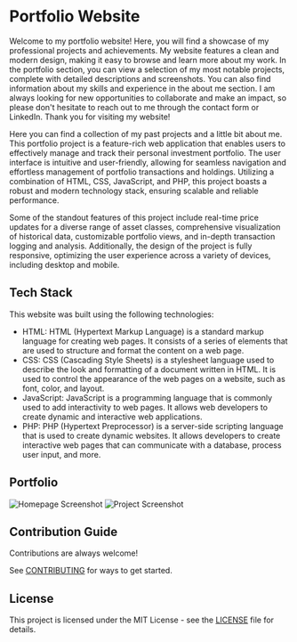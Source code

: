 # Portfolio Website

Welcome to my portfolio website! Here, you will find a showcase of my professional projects and achievements. My website features a clean and modern design, making it easy to browse and learn more about my work. In the portfolio section, you can view a selection of my most notable projects, complete with detailed descriptions and screenshots. You can also find information about my skills and experience in the about me section. I am always looking for new opportunities to collaborate and make an impact, so please don't hesitate to reach out to me through the contact form or LinkedIn. Thank you for visiting my website!

Here you can find a collection of my past projects and a little bit about me. This portfolio project is a feature-rich web application that enables users to effectively manage and track their personal investment portfolio. The user interface is intuitive and user-friendly, allowing for seamless navigation and effortless management of portfolio transactions and holdings. Utilizing a combination of HTML, CSS, JavaScript, and PHP, this project boasts a robust and modern technology stack, ensuring scalable and reliable performance.

Some of the standout features of this project include real-time price updates for a diverse range of asset classes, comprehensive visualization of historical data, customizable portfolio views, and in-depth transaction logging and analysis. Additionally, the design of the project is fully responsive, optimizing the user experience across a variety of devices, including desktop and mobile. 

## Tech Stack

This website was built using the following technologies:

- HTML: HTML (Hypertext Markup Language) is a standard markup language for creating web pages. It consists of a series of elements that are used to structure and format the content on a web page.
- CSS: CSS (Cascading Style Sheets) is a stylesheet language used to describe the look and formatting of a document written in HTML. It is used to control the appearance of the web pages on a website, such as font, color, and layout.
- JavaScript: JavaScript is a programming language that is commonly used to add interactivity to web pages. It allows web developers to create dynamic and interactive web applications.
- PHP: PHP (Hypertext Preprocessor) is a server-side scripting language that is used to create dynamic websites. It allows developers to create interactive web pages that can communicate with a database, process user input, and more.

## Portfolio

![Homepage Screenshot](screenshots/project.png)
![Project Screenshot](screenshots/project.png)

## Contribution Guide
Contributions are always welcome!

See [CONTRIBUTING](CONTRIBUTING.md)  for ways to get started.

## License

This project is licensed under the MIT License - see the [LICENSE](LICENSE.md) file for details.




